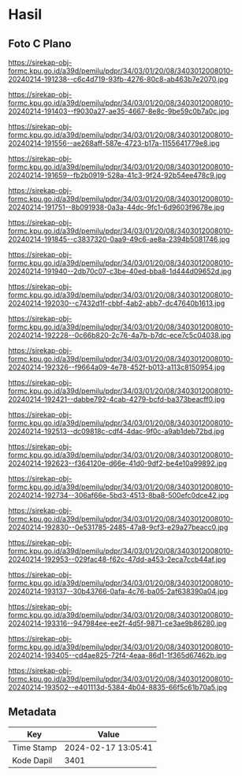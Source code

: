 # Hasil

## Foto C Plano

https://sirekap-obj-formc.kpu.go.id/a39d/pemilu/pdpr/34/03/01/20/08/3403012008010-20240214-191238--c6c4d719-93fb-4276-80c8-ab463b7e2070.jpg

https://sirekap-obj-formc.kpu.go.id/a39d/pemilu/pdpr/34/03/01/20/08/3403012008010-20240214-191403--f9030a27-ae35-4667-8e8c-9be59c0b7a0c.jpg

https://sirekap-obj-formc.kpu.go.id/a39d/pemilu/pdpr/34/03/01/20/08/3403012008010-20240214-191556--ae268aff-587e-4723-b17a-1155641779e8.jpg

https://sirekap-obj-formc.kpu.go.id/a39d/pemilu/pdpr/34/03/01/20/08/3403012008010-20240214-191659--fb2b0919-528a-41c3-9f24-92b54ee478c9.jpg

https://sirekap-obj-formc.kpu.go.id/a39d/pemilu/pdpr/34/03/01/20/08/3403012008010-20240214-191751--8b091938-0a3a-44dc-9fc1-6d9603f9678e.jpg

https://sirekap-obj-formc.kpu.go.id/a39d/pemilu/pdpr/34/03/01/20/08/3403012008010-20240214-191845--c3837320-0aa9-49c6-ae8a-2394b5081746.jpg

https://sirekap-obj-formc.kpu.go.id/a39d/pemilu/pdpr/34/03/01/20/08/3403012008010-20240214-191940--2db70c07-c3be-40ed-bba8-1d444d09652d.jpg

https://sirekap-obj-formc.kpu.go.id/a39d/pemilu/pdpr/34/03/01/20/08/3403012008010-20240214-192030--c7432d1f-cbbf-4ab2-abb7-dc47640b1613.jpg

https://sirekap-obj-formc.kpu.go.id/a39d/pemilu/pdpr/34/03/01/20/08/3403012008010-20240214-192228--0c66b820-2c76-4a7b-b7dc-ece7c5c04038.jpg

https://sirekap-obj-formc.kpu.go.id/a39d/pemilu/pdpr/34/03/01/20/08/3403012008010-20240214-192326--f9664a09-4e78-452f-b013-a113c8150954.jpg

https://sirekap-obj-formc.kpu.go.id/a39d/pemilu/pdpr/34/03/01/20/08/3403012008010-20240214-192421--dabbe792-4cab-4279-bcfd-ba373beacff0.jpg

https://sirekap-obj-formc.kpu.go.id/a39d/pemilu/pdpr/34/03/01/20/08/3403012008010-20240214-192513--dc09818c-cdf4-4dac-9f0c-a9ab1deb72bd.jpg

https://sirekap-obj-formc.kpu.go.id/a39d/pemilu/pdpr/34/03/01/20/08/3403012008010-20240214-192623--f364120e-d66e-41d0-9df2-be4e10a99892.jpg

https://sirekap-obj-formc.kpu.go.id/a39d/pemilu/pdpr/34/03/01/20/08/3403012008010-20240214-192734--306af66e-5bd3-4513-8ba8-500efc0dce42.jpg

https://sirekap-obj-formc.kpu.go.id/a39d/pemilu/pdpr/34/03/01/20/08/3403012008010-20240214-192830--0e531785-2485-47a8-9cf3-e29a27beacc0.jpg

https://sirekap-obj-formc.kpu.go.id/a39d/pemilu/pdpr/34/03/01/20/08/3403012008010-20240214-192953--029fac48-f62c-47dd-a453-2eca7ccb44af.jpg

https://sirekap-obj-formc.kpu.go.id/a39d/pemilu/pdpr/34/03/01/20/08/3403012008010-20240214-193137--30b43766-0afa-4c76-ba05-2af638390a04.jpg

https://sirekap-obj-formc.kpu.go.id/a39d/pemilu/pdpr/34/03/01/20/08/3403012008010-20240214-193316--947984ee-ee2f-4d5f-9871-ce3ae9b86280.jpg

https://sirekap-obj-formc.kpu.go.id/a39d/pemilu/pdpr/34/03/01/20/08/3403012008010-20240214-193405--cd4ae825-72f4-4eaa-86d1-1f365d67462b.jpg

https://sirekap-obj-formc.kpu.go.id/a39d/pemilu/pdpr/34/03/01/20/08/3403012008010-20240214-193502--e401113d-5384-4b04-8835-66f5c61b70a5.jpg


## Metadata

| Key        | Value               |
| ---------- | ------------------- |
| Time Stamp | 2024-02-17 13:05:41 |
| Kode Dapil | 3401                |



